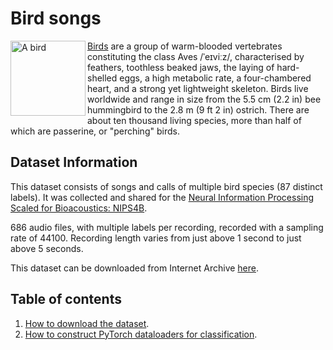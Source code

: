 # Bird songs

<img src="https://upload.wikimedia.org/wikipedia/commons/a/a7/RedcrestedTuraco.jpg" alt="A bird" width="120" align="left">

[Birds](https://en.wikipedia.org/wiki/Bird) are a group of warm-blooded vertebrates constituting the class Aves /ˈeɪviːz/, characterised by feathers, toothless beaked jaws, the laying of hard-shelled eggs, a high metabolic rate, a four-chambered heart, and a strong yet lightweight skeleton. Birds live worldwide and range in size from the 5.5 cm (2.2 in) bee hummingbird to the 2.8 m (9 ft 2 in) ostrich. There are about ten thousand living species, more than half of which are passerine, or "perching" birds.


## Dataset Information

This dataset consists of songs and calls of multiple bird species (87 distinct labels). It was collected and shared for the [Neural Information Processing Scaled for Bioacoustics: NIPS4B](http://sabiod.univ-tln.fr/nips4b/challenge1.html).

686 audio files, with multiple labels per recording, recorded with a sampling rate of 44100. Recording length varies from just above 1 second to just above 5 seconds.

This dataset can be downloaded from Internet Archive [here](https://archive.org/download/bird_songs).

## Table of contents

1. [How to download the dataset](https://github.com/earthspecies/library/blob/nips4b/bird_songs/01_Download_Dataset.ipynb).
2. [How to construct PyTorch dataloaders for classification](https://github.com/earthspecies/library/blob/nips4b/bird_songs/02_Create_PyTorch_DataLoaders.ipynb).


